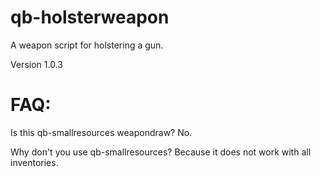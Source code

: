 # qb-holsterweapon
A weapon script for holstering a gun.

Version 1.0.3

# FAQ:

Is this qb-smallresources weapondraw? No.

Why don't you use qb-smallresources? Because it does not work with all inventories.
